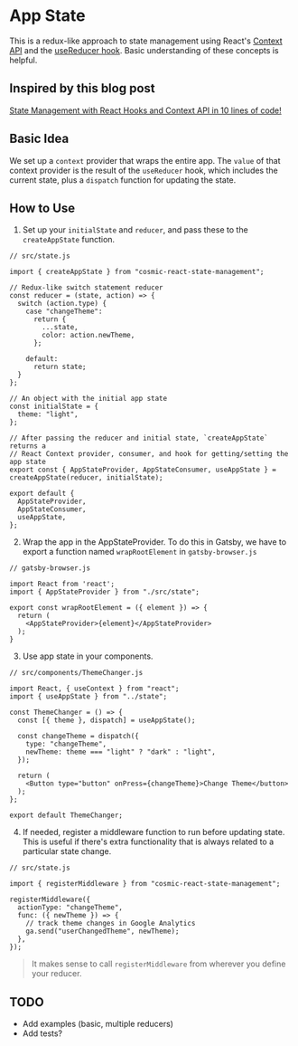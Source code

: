 # App State

This is a redux-like approach to state management using React's [Context API](https://reactjs.org/docs/context.html) and the [useReducer hook](https://reactjs.org/docs/hooks-reference.html#usereducer). Basic understanding of these concepts is helpful.

## Inspired by this blog post
[State Management with React Hooks and Context API in 10 lines of code!](https://medium.com/simply/state-management-with-react-hooks-and-context-api-at-10-lines-of-code-baf6be8302c)

## Basic Idea
We set up a `context` provider that wraps the entire app. The `value` of that context provider is the result of the `useReducer` hook, which includes the current state, plus a `dispatch` function for updating the state.

## How to Use

1. Set up your `initialState` and `reducer`, and pass these to the `createAppState` function.
```
// src/state.js

import { createAppState } from "cosmic-react-state-management";

// Redux-like switch statement reducer 
const reducer = (state, action) => {
  switch (action.type) {
    case "changeTheme":
      return {
        ...state,
        color: action.newTheme,
      };
      
    default:
      return state;
  }
};

// An object with the initial app state
const initialState = {
  theme: "light",
};

// After passing the reducer and initial state, `createAppState` returns a
// React Context provider, consumer, and hook for getting/setting the app state
export const { AppStateProvider, AppStateConsumer, useAppState } = createAppState(reducer, initialState);

export default {
  AppStateProvider,
  AppStateConsumer,
  useAppState,
};
```

2.  Wrap the app in the AppStateProvider. To do this in Gatsby, we have to export a function named `wrapRootElement` in `gatsby-browser.js`
```
// gatsby-browser.js

import React from 'react';
import { AppStateProvider } from "./src/state";

export const wrapRootElement = ({ element }) => {
  return (
    <AppStateProvider>{element}</AppStateProvider>
  );
}
```

3. Use app state in your components.
```
// src/components/ThemeChanger.js

import React, { useContext } from "react";
import { useAppState } from "../state";

const ThemeChanger = () => {
  const [{ theme }, dispatch] = useAppState();
  
  const changeTheme = dispatch({
    type: "changeTheme",
    newTheme: theme === "light" ? "dark" : "light",
  });

  return (     
    <Button type="button" onPress={changeTheme}>Change Theme</button> 
  );
};

export default ThemeChanger;
```

4. If needed, register a middleware function to run before updating state. This is useful if there's extra functionality that is always related to a particular state change.
```
// src/state.js

import { registerMiddleware } from "cosmic-react-state-management";

registerMiddleware({
  actionType: "changeTheme",
  func: ({ newTheme }) => {
    // track theme changes in Google Analytics
    ga.send("userChangedTheme", newTheme);
  },
});

```
> It makes sense to call `registerMiddleware` from wherever you define your reducer.

## TODO
- Add examples (basic, multiple reducers)
- Add tests?
